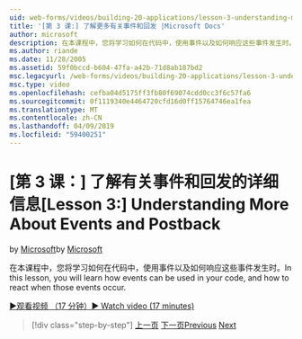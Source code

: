 ```yaml
---
uid: web-forms/videos/building-20-applications/lesson-3-understanding-more-about-events-and-postback
title: '[第 3 课:] 了解更多有关事件和回发 |Microsoft Docs'
author: microsoft
description: 在本课程中，您将学习如何在代码中，使用事件以及如何响应这些事件发生时。
ms.author: riande
ms.date: 11/28/2005
ms.assetid: 59f0bccd-b604-47fa-a42b-71d8ab187bd2
msc.legacyurl: /web-forms/videos/building-20-applications/lesson-3-understanding-more-about-events-and-postback
msc.type: video
ms.openlocfilehash: cefba04d5175ff3fb80f69074cdd0cc3f6c57fa6
ms.sourcegitcommit: 0f1119340e4464720cfd16d0ff15764746ea1fea
ms.translationtype: MT
ms.contentlocale: zh-CN
ms.lasthandoff: 04/09/2019
ms.locfileid: "59400251"
---
```

# <a name="lesson-3--understanding-more-about-events-and-postback"></a><span data-ttu-id="4c765-103">[第 3 课：] 了解有关事件和回发的详细信息</span><span class="sxs-lookup"><span data-stu-id="4c765-103">[Lesson 3:]  Understanding More About Events and Postback</span></span>

<span data-ttu-id="4c765-104">by [Microsoft](https://github.com/microsoft)</span><span class="sxs-lookup"><span data-stu-id="4c765-104">by [Microsoft](https://github.com/microsoft)</span></span>

<span data-ttu-id="4c765-105">在本课程中，您将学习如何在代码中，使用事件以及如何响应这些事件发生时。</span><span class="sxs-lookup"><span data-stu-id="4c765-105">In this lesson, you will learn how events can be used in your code, and how to react when those events occur.</span></span>

[<span data-ttu-id="4c765-106">&#9654;观看视频 （17 分钟）</span><span class="sxs-lookup"><span data-stu-id="4c765-106">&#9654; Watch video (17 minutes)</span></span>](https://channel9.msdn.com/Blogs/ASP-NET-Site-Videos/lesson-3-understanding-more-about-events-and-postback)

> [!div class="step-by-step"]
> <span data-ttu-id="4c765-107">[上一页](lesson-2-creating-a-web-forms-user-interface.md)
> [下一页](lesson-4-understanding-web-application-state.md)</span><span class="sxs-lookup"><span data-stu-id="4c765-107">[Previous](lesson-2-creating-a-web-forms-user-interface.md)
[Next](lesson-4-understanding-web-application-state.md)</span></span>
